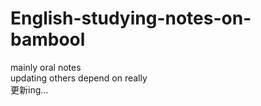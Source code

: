 # English-studying-notes-on-bambool  
mainly oral notes  
updating others depend on really   
更新ing...

